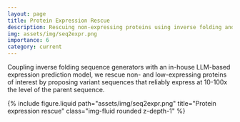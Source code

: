 ```yaml
---
layout: page
title: Protein Expression Rescue
description: Rescuing non-expressing proteins using inverse folding and LLM-based expression prediction
img: assets/img/seq2expr.png
importance: 6
category: current
---
```


Coupling inverse folding sequence generators with an in-house LLM-based expression prediction model, we rescue non- and low-expressing proteins of interest by proposing variant sequences that reliably express at 10-100x the level of the parent sequence.

<div class="row">
    <div class="col-sm mt-3 mt-md-0">
        {% include figure.liquid path="assets/img/seq2expr.png"
           title="Protein expression rescue" class="img-fluid rounded z-depth-1" %}
    </div>
</div>